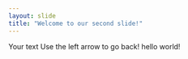```yaml
---
layout: slide
title: "Welcome to our second slide!"
---
```

Your text
Use the left arrow to go back!
hello world!
